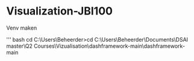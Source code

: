 # Visualization-JBI100

Venv maken

''' bash 
cd C:\Users\Beheerder>cd C:\Users\Beheerder\Documents\DSAI master\Q2 Courses\Vizualisation\dashframework-main\dashframework-main



